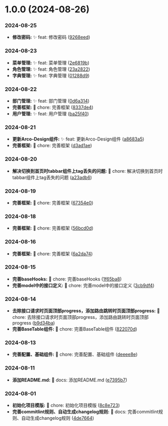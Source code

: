 # 1.0.0 (2024-08-26)


### 2024-08-25

* **修改密码:** ✨ feat: 修改密码 ([9268eed](https://github.com/jianfengtheboy/web-admin-ui/commit/9268eed))


### 2024-08-23

* **菜单管理:** ✨ feat: 菜单管理 ([2e6819b](https://github.com/jianfengtheboy/web-admin-ui/commit/2e6819b))
* **角色管理:** ✨ feat: 角色管理 ([23a2822](https://github.com/jianfengtheboy/web-admin-ui/commit/23a2822))
* **字典管理:** ✨ feat: 字典管理 ([01288d9](https://github.com/jianfengtheboy/web-admin-ui/commit/01288d9))


### 2024-08-22

* **部门管理:** ✨ feat: 部门管理 ([0d6a314](https://github.com/jianfengtheboy/web-admin-ui/commit/0d6a314))
* **完善框架:** 🧱 chore: 完善框架 ([8337de4](https://github.com/jianfengtheboy/web-admin-ui/commit/8337de4))
* **用户管理:** ✨ feat: 用户管理 ([ba25f40](https://github.com/jianfengtheboy/web-admin-ui/commit/ba25f40))


### 2024-08-21

* **更新Arco-Design组件:** ✨ feat: 更新Arco-Design组件 ([a8683a5](https://github.com/jianfengtheboy/web-admin-ui/commit/a8683a5))
* **完善框架:** 🧱 chore: 完善框架 ([d3ad1ae](https://github.com/jianfengtheboy/web-admin-ui/commit/d3ad1ae))


### 2024-08-20

* **解决切换到首页时tabbar组件上tag丢失的问题:** 🧱 chore: 解决切换到首页时tabbar组件上tag丢失的问题 ([a23adb6](https://github.com/jianfengtheboy/web-admin-ui/commit/a23adb6))


### 2024-08-19

* **完善框架:** 🧱 chore: 完善框架 ([67354e0](https://github.com/jianfengtheboy/web-admin-ui/commit/67354e0))


### 2024-08-18

* **完善框架:** 🧱 chore: 完善框架 ([56bcd0d](https://github.com/jianfengtheboy/web-admin-ui/commit/56bcd0d))


### 2024-08-16

* **完善框架:** 🧱 chore: 完善框架 ([6a2da74](https://github.com/jianfengtheboy/web-admin-ui/commit/6a2da74))


### 2024-08-15

* **完善baseHooks:** 🧱 chore: 完善baseHooks ([1f65ba8](https://github.com/jianfengtheboy/web-admin-ui/commit/1f65ba8))
* **完善model中的接口定义:** 🧱 chore: 完善model中的接口定义 ([3cb9df4](https://github.com/jianfengtheboy/web-admin-ui/commit/3cb9df4))


### 2024-08-14

* **去除接口请求时页面顶部progress，添加路由跳转时页面顶部progress:** 🧱 chore: 去除接口请求时页面顶部progress，添加路由跳转时页面顶部progress ([b9d34ba](https://github.com/jianfengtheboy/web-admin-ui/commit/b9d34ba))
* **完善BaseTable组件:** 🧱 chore: 完善BaseTable组件 ([822070d](https://github.com/jianfengtheboy/web-admin-ui/commit/822070d))


### 2024-08-13

* **完善配置、基础组件:** 🧱 chore: 完善配置、基础组件 ([deeee8e](https://github.com/jianfengtheboy/web-admin-ui/commit/deeee8e))


### 2024-08-11

* **添加README.md:** 📝 docs: 添加README.md ([e7395b7](https://github.com/jianfengtheboy/web-admin-ui/commit/e7395b7))


### 2024-08-01

* **初始化项目模版:** 🧱 chore: 初始化项目模版 ([8c8e723](https://github.com/jianfengtheboy/web-admin-ui/commit/8c8e723))
* **完善commitlint规则、自动生成changelog规则:** 📝 docs: 完善commitlint规则、自动生成changelog规则 ([4de7664](https://github.com/jianfengtheboy/web-admin-ui/commit/4de7664))



